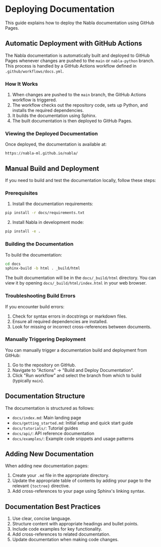 # Deploying Documentation

This guide explains how to deploy the Nabla documentation using GitHub Pages.

## Automatic Deployment with GitHub Actions

The Nabla documentation is automatically built and deployed to GitHub Pages whenever changes are pushed to the `main` or `nabla-python` branch. This process is handled by a GitHub Actions workflow defined in `.github/workflows/docs.yml`.

### How It Works

1. When changes are pushed to the `main` branch, the GitHub Actions workflow is triggered.
2. The workflow checks out the repository code, sets up Python, and installs the required dependencies.
3. It builds the documentation using Sphinx.
4. The built documentation is then deployed to GitHub Pages.

### Viewing the Deployed Documentation

Once deployed, the documentation is available at:

```
https://nabla-ml.github.io/nabla/
```

## Manual Build and Deployment

If you need to build and test the documentation locally, follow these steps:

### Prerequisites

1. Install the documentation requirements:

```bash
pip install -r docs/requirements.txt
```

2. Install Nabla in development mode:

```bash
pip install -e .
```

### Building the Documentation

To build the documentation:

```bash
cd docs
sphinx-build -b html . _build/html
```

The built documentation will be in the `docs/_build/html` directory. You can view it by opening `docs/_build/html/index.html` in your web browser.

### Troubleshooting Build Errors

If you encounter build errors:

1. Check for syntax errors in docstrings or markdown files.
2. Ensure all required dependencies are installed.
3. Look for missing or incorrect cross-references between documents.

### Manually Triggering Deployment

You can manually trigger a documentation build and deployment from GitHub:

1. Go to the repository on GitHub.
2. Navigate to "Actions" → "Build and Deploy Documentation".
3. Click "Run workflow" and select the branch from which to build (typically `main`).

## Documentation Structure

The documentation is structured as follows:

- `docs/index.md`: Main landing page
- `docs/getting_started.md`: Initial setup and quick start guide
- `docs/tutorials/`: Tutorial guides
- `docs/api/`: API reference documentation
- `docs/examples/`: Example code snippets and usage patterns

## Adding New Documentation

When adding new documentation pages:

1. Create your `.md` file in the appropriate directory.
2. Update the appropriate table of contents by adding your page to the relevant `{toctree}` directive.
3. Add cross-references to your page using Sphinx's linking syntax.

## Documentation Best Practices

1. Use clear, concise language.
2. Structure content with appropriate headings and bullet points.
3. Include code examples for key functionality.
4. Add cross-references to related documentation.
5. Update documentation when making code changes.
